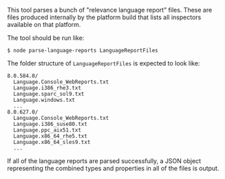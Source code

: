 This tool parses a bunch of "relevance language report" files. These are files
produced internally by the platform build that lists all inspectors available on
that platform.

The tool should be run like:

    $ node parse-language-reports LanguageReportFiles

The folder structure of `LanguageReportFiles` is expected to look like:

    8.0.584.0/
      Language.Console_WebReports.txt
      Language.i386_rhe3.txt
      Language.sparc_sol9.txt
      Language.windows.txt
      ...
    8.0.627.0/
      Language.Console_WebReports.txt
      Language.i386_suse80.txt
      Language.ppc_aix51.txt
      Language.x86_64_rhe5.txt
      Language.x86_64_sles9.txt
      ...

If all of the language reports are parsed successfully, a JSON object
representing the combined types and properties in all of the files is output.

